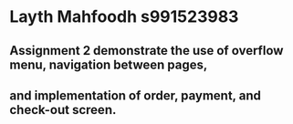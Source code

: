# Layth Mahfoodh s991523983
## Assignment 2 demonstrate the use of overflow menu, navigation between pages,
## and implementation of order, payment, and check-out screen.
